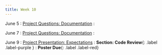 ```yaml
---
title: Week 10
---
```


June 5
: [Project Questions: Documentation](#)
  : 


June 7
: [Project Questions: Documentation](#)
  : 

June 9
: [Project Presentation: Expectations](#)
  : **Section: Code Review**{: .label .label-purple }
  : **Poster Due**{: .label .label-red}[](#)
